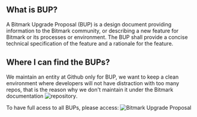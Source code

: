 ## What is BUP?
A Bitmark Upgrade Proposal (BUP) is a design document providing
information to the Bitmark community, or describing a new feature for
Bitmark or its processes or environment. The BUP shall provide a
concise technical specification of the feature and a rationale for the
feature.

## Where I can find the BUPs?
We maintain an entity at Github only for BUP, we want to keep a clean 
environment where developers will not have distraction with too many 
repos, that is the reason why we don't maintain it under the 
Bitmark documentation ![repository](https://github.com/bitmark-inc/docs).

To have full acess to all BUPs, please access: ![Bitmark Upgrade Proposal](https://github.com/bitmark-inc/docs)
